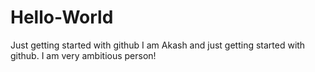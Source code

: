 # Hello-World
Just getting started with github
I am Akash and just getting started with github. I am very ambitious person!
